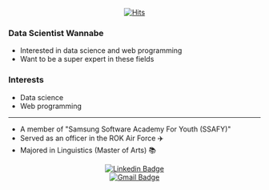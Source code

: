 <div align=center>
  
[![Hits](https://hits.seeyoufarm.com/api/count/incr/badge.svg?url=https%3A%2F%2Fgithub.com%2Fghleex%2F&title=HITS)](https://github.com/ghleex/)

</div>


### Data Scientist Wannabe
- Interested in data science and web programming
- Want to be a super expert in these fields

### Interests
- Data science
- Web programming

------
- A member of "Samsung Software Academy For Youth (SSAFY)" 
- Served as an officer in the ROK Air Force :airplane: 
- Majored in Linguistics (Master of Arts) :books: 


<div align=center>
  
[![Linkedin Badge](https://img.shields.io/badge/-LinkedIn-blue?style=flat-square&logo=Linkedin&logoColor=white&link=https://www.linkedin.com/in/seong-yun-byeon-8183a8113/)](https://www.linkedin.com/in/gil-hyeon-lee-1a7372ab/)	
[![Gmail Badge](https://img.shields.io/badge/Gmail-d14836?style=flat-square&logo=Gmail&logoColor=white&link=mailto:ghleex@gmail.com)](mailto:ghleex@gmail.com)

</div>





<!--
**ghleex/ghleex** is a ✨ _special_ ✨ repository because its `README.md` (this file) appears on your GitHub profile.

Here are some ideas to get you started:
  [![Tech Blog Badge](http://img.shields.io/badge/-Tech%20blog-black?style=flat-square&logo=github&link=https://zzsza.github.io/)](https://ghleex.github.io/)
  
  [![Youtube Badge](https://img.shields.io/badge/Youtube-ff0000?style=flat-square&logo=youtube&link=https://www.youtube.com/c/kyleschool)](https://www.youtube.com/c/주소 넣기)
  
- 🔭 I’m currently working on ...
- 🌱 I’m currently learning ...
- 👯 I’m looking to collaborate on ...
- 🤔 I’m looking for help with ...
- 💬 Ask me about ...

- 😄 Pronouns: ...
- ⚡ Fun fact: ...
-->
